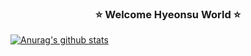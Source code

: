 ### <center>:star: Welcome Hyeonsu World :star:</center>
[![Anurag's github stats](https://github-readme-stats.vercel.app/api?username=junghyeonsu&hide=stars,prs,issues,contribs)](https://github.com/anuraghazra/github-readme-stats)
